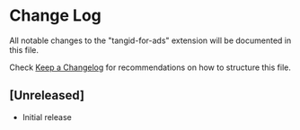 # Change Log

All notable changes to the "tangid-for-ads" extension will be documented in this file.

Check [Keep a Changelog](http://keepachangelog.com/) for recommendations on how to structure this file.

## [Unreleased]

- Initial release
